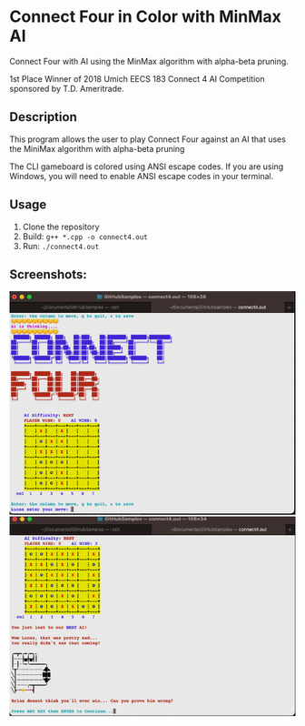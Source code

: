 # Connect Four in Color with MinMax AI
Connect Four with AI using the MinMax algorithm with alpha-beta pruning. 

1st Place Winner of 2018 Umich EECS 183 Connect 4 AI Competition sponsored by T.D. Ameritrade.

## Description
This program allows the user to play Connect Four against an AI that uses the MiniMax algorithm with alpha-beta pruning

The CLI gameboard is colored using ANSI escape codes. If you are using Windows, you will need to enable ANSI escape codes in your terminal.

## Usage
1. Clone the repository
2. Build: ```g++ *.cpp -o connect4.out```
3. Run: ```./connect4.out```

## Screenshots:
![Screenshot1](screenshot1.png)
![Screenshot2](screenshot2.png)
